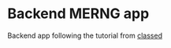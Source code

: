 # Backend MERNG app

Backend app following the tutorial from [classed](https://www.patreon.com/classsed)
